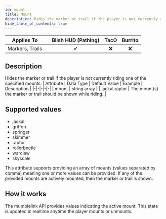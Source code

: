 ```yaml
---
id: mount
title: Mount
description: Hides the marker or trail if the player is not currently riding one of the specified mounts.
hide_table_of_contents: true
---
```

| Applies To | | Blish HUD (Pathing) | TacO | Burrito |
|-|-|-|-|-|
| <center>Markers, Trails</center> | | <center>✔</center> | <center>❌</center> | <center>❌</center> |


## Description
Hides the marker or trail if the player is not currently riding one of the specified mounts.
| Attribute | Data Type | Default Value | Example | Description |
|-|-|-|-|-|
| mount | string array |  | jackal,raptor | The mount(s) the marker or trail should be shown while riding. | 
## Supported values

- jackal
- griffon
- springer
- skimmer
- raptor
- rollerbeetle
- warclaw
- skyscale

This attribute supports providing an array of mounts (values separated by comma) meaning one or more values can be provided.  If any of the provided mounts are actively mounted, then the marker or trail is shown.

## How it works

The mumblelink API provides values indicating the active mount.  This state is updated in realtime anytime the player mounts or unmounts.
